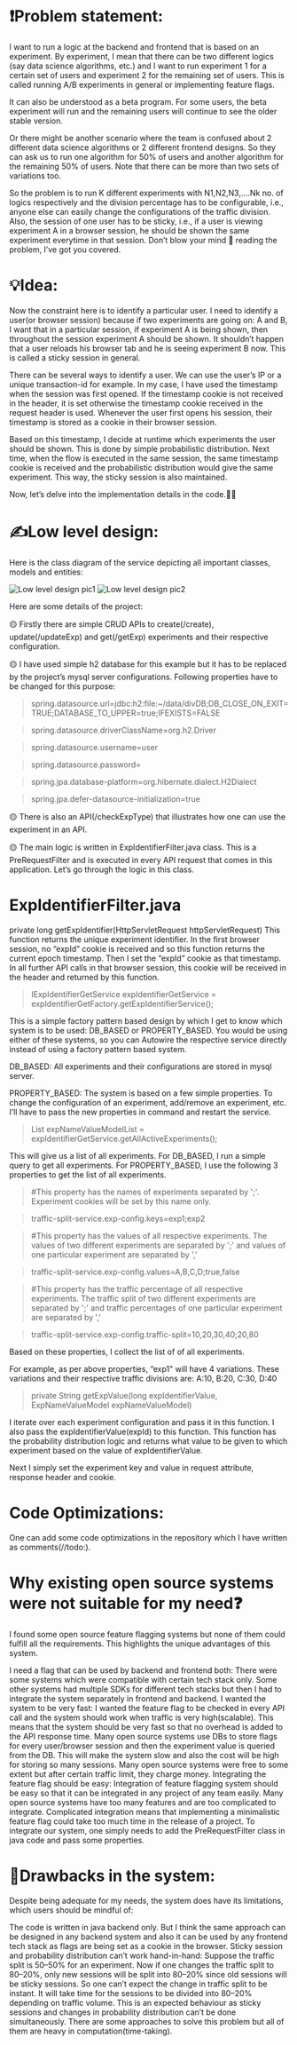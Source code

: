 # ❗Problem statement:
I want to run a logic at the backend and frontend that is based on an experiment. By experiment, I mean that there can be two different logics (say data science algorithms, etc.) and I want to run experiment 1 for a certain set of users and experiment 2 for the remaining set of users. This is called running A/B experiments in general or implementing feature flags.

It can also be understood as a beta program. For some users, the beta experiment will run and the remaining users will continue to see the older stable version.

Or there might be another scenario where the team is confused about 2 different data science algorithms or 2 different frontend designs. So they can ask us to run one algorithm for 50% of users and another algorithm for the remaining 50% of users. Note that there can be more than two sets of variations too.

So the problem is to run K different experiments with N1,N2,N3,….Nk no. of logics respectively and the division percentage has to be configurable, i.e., anyone else can easily change the configurations of the traffic division. Also, the session of one user has to be sticky, i.e., if a user is viewing experiment A in a browser session, he should be shown the same experiment everytime in that session. Don’t blow your mind 🤯 reading the problem, I’ve got you covered.

# 💡Idea:
Now the constraint here is to identify a particular user. I need to identify a user(or browser session) because if two experiments are going on: A and B, I want that in a particular session, if experiment A is being shown, then throughout the session experiment A should be shown. It shouldn’t happen that a user reloads his browser tab and he is seeing experiment B now. This is called a sticky session in general.

There can be several ways to identify a user. We can use the user’s IP or a unique transaction-id for example. In my case, I have used the timestamp when the session was first opened. If the timestamp cookie is not received in the header, it is set otherwise the timestamp cookie received in the request header is used. Whenever the user first opens his session, their timestamp is stored as a cookie in their browser session.

Based on this timestamp, I decide at runtime which experiments the user should be shown. This is done by simple probabilistic distribution. Next time, when the flow is executed in the same session, the same timestamp cookie is received and the probabilistic distribution would give the same experiment. This way, the sticky session is also maintained.

Now, let’s delve into the implementation details in the code.🧑‍💻

# ✍️Low level design:
Here is the class diagram of the service depicting all important classes, models and entities:

![Low level design pic1](https://miro.medium.com/v2/resize:fit:720/format:webp/0*3pfrDdaeM72twK9S)
![Low level design pic2](https://miro.medium.com/v2/resize:fit:720/format:webp/0*dGdbOETwzZVR3PvB)

Here are some details of the project:

🟡 Firstly there are simple CRUD APIs to create(/create), update(/updateExp) and get(/getExp) experiments and their respective configuration.

🟡 I have used simple h2 database for this example but it has to be replaced by the project’s mysql server configurations. Following properties have to be changed for this purpose:

> spring.datasource.url=jdbc:h2:file:~/data/divDB;DB_CLOSE_ON_EXIT=TRUE;DATABASE_TO_UPPER=true;IFEXISTS=FALSE

> spring.datasource.driverClassName=org.h2.Driver

> spring.datasource.username=user

> spring.datasource.password=

> spring.jpa.database-platform=org.hibernate.dialect.H2Dialect

> spring.jpa.defer-datasource-initialization=true

🟡 There is also an API(/checkExpType) that illustrates how one can use the experiment in an API.

🟡 The main logic is written in ExpIdentifierFilter.java class. This is a PreRequestFilter and is executed in every API request that comes in this application. Let’s go through the logic in this class.

# ExpIdentifierFilter.java
private long getExpIdentifier(HttpServletRequest httpServletRequest)
This function returns the unique experiment identifier. In the first browser session, no “expId” cookie is received and so this function returns the current epoch timestamp. Then I set the “expId” cookie as that timestamp. In all further API calls in that browser session, this cookie will be received in the header and returned by this function.

> IExpIdentifierGetService expIdentifierGetService = expIdentifierGetFactory.getExpIdentifierService();

This is a simple factory pattern based design by which I get to know which system is to be used: DB_BASED or PROPERTY_BASED. You would be using either of these systems, so you can Autowire the respective service directly instead of using a factory pattern based system.

DB_BASED: All experiments and their configurations are stored in mysql server.

PROPERTY_BASED: The system is based on a few simple properties. To change the configuration of an experiment, add/remove an experiment, etc. I’ll have to pass the new properties in command and restart the service.

> List<ExpNameValueModel> expNameValueModelList = expIdentifierGetService.getAllActiveExperiments();

This will give us a list of all experiments. For DB_BASED, I run a simple query to get all experiments. For PROPERTY_BASED, I use the following 3 properties to get the list of all experiments.

> #This property has the names of experiments separated by ';'. Experiment cookies will be set by this name only.

> traffic-split-service.exp-config.keys=exp1;exp2

> #This property has the values of all respective experiments. The values of two different experiments are separated by ';' and values of one particular experiment are separated by ','

> traffic-split-service.exp-config.values=A,B,C,D;true,false

> #This property has the traffic percentage of all respective experiments. The traffic split of two different experiments are separated by ';' and traffic percentages of one particular experiment are separated by ','

> traffic-split-service.exp-config.traffic-split=10,20,30,40;20,80

Based on these properties, I collect the list of of all experiments.

For example, as per above properties, “exp1" will have 4 variations. These variations and their respective traffic divisions are: A:10, B:20, C:30, D:40

> private String getExpValue(long expIdentifierValue, ExpNameValueModel expNameValueModel)

I iterate over each experiment configuration and pass it in this function. I also pass the expIdentifierValue(expId) to this function. This function has the probability distribution logic and returns what value to be given to which experiment based on the value of expIdentifierValue.

Next I simply set the experiment key and value in request attribute, response header and cookie.

# Code Optimizations:
One can add some code optimizations in the repository which I have written as comments(//todo:).

# Why existing open source systems were not suitable for my need❓
I found some open source feature flagging systems but none of them could fulfill all the requirements. This highlights the unique advantages of this system.

I need a flag that can be used by backend and frontend both: There were some systems which were compatible with certain tech stack only. Some other systems had multiple SDKs for different tech stacks but then I had to integrate the system separately in frontend and backend.
I wanted the system to be very fast: I wanted the feature flag to be checked in every API call and the system should work when traffic is very high(scalable). This means that the system should be very fast so that no overhead is added to the API response time. Many open source systems use DBs to store flags for every user/browser session and then the experiment value is queried from the DB. This will make the system slow and also the cost will be high for storing so many sessions.
Many open source systems were free to some extent but after certain traffic limit, they charge money.
Integrating the feature flag should be easy: Integration of feature flagging system should be easy so that it can be integrated in any project of any team easily. Many open source systems have too many features and are too complicated to integrate. Complicated integration means that implementing a minimalistic feature flag could take too much time in the release of a project. To integrate our system, one simply needs to add the PreRequestFilter class in java code and pass some properties.

# 🧐Drawbacks in the system:
Despite being adequate for my needs, the system does have its limitations, which users should be mindful of:

The code is written in java backend only. But I think the same approach can be designed in any backend system and also it can be used by any frontend tech stack as flags are being set as a cookie in the browser.
Sticky session and probability distribution can’t work hand-in-hand: Suppose the traffic split is 50–50% for an experiment. Now if one changes the traffic split to 80–20%, only new sessions will be split into 80–20% since old sessions will be sticky sessions. So one can’t expect the change in traffic split to be instant. It will take time for the sessions to be divided into 80–20% depending on traffic volume. This is an expected behaviour as sticky sessions and changes in probability distribution can’t be done simultaneously. There are some approaches to solve this problem but all of them are heavy in computation(time-taking).


